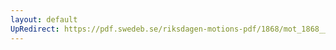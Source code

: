 ```yaml
---
layout: default
UpRedirect: https://pdf.swedeb.se/riksdagen-motions-pdf/1868/mot_1868__ak__00197.pdf
---
```

